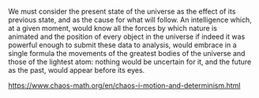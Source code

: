 We must consider the present state of the universe as the effect of its previous state, and as the cause for what will follow. An intelligence which, at a given moment, would know all the forces by which nature is animated and the position of every object in the universe if indeed it was powerful enough to submit these data to analysis, would embrace in a single formula the movements of the greatest bodies of the universe and those of the lightest atom: nothing would be uncertain for it, and the future as the past, would appear before its eyes.

https://www.chaos-math.org/en/chaos-i-motion-and-determinism.html
